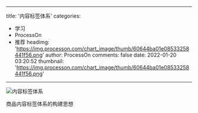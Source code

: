 
---
title: '内容标签体系'
categories: 
 - 学习
 - ProcessOn
 - 推荐
headimg: 'https://img.processon.com/chart_image/thumb/60644ba01e08533258441f56.png'
author: ProcessOn
comments: false
date: 2022-01-20 03:20:52
thumbnail: 'https://img.processon.com/chart_image/thumb/60644ba01e08533258441f56.png'
---

<div>   
<img class="thumb" alt="内容标签体系" src="https://img.processon.com/chart_image/thumb/60644ba01e08533258441f56.png" referrerpolicy="no-referrer">
<p>商品内容标签体系的构建思想</p>  
</div>
            